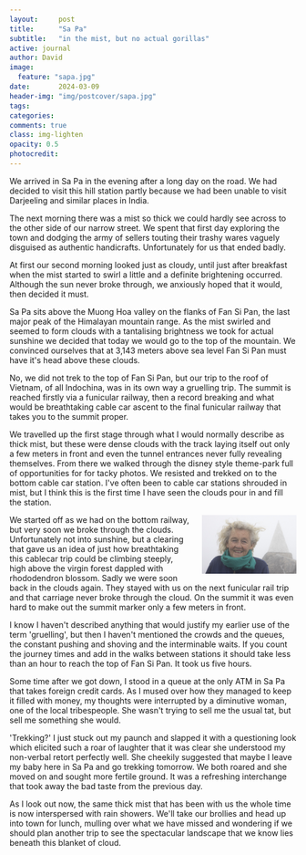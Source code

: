 ```yaml
---
layout:     post
title:      "Sa Pa"
subtitle:   "in the mist, but no actual gorillas"
active: journal
author: David
image:
  feature: "sapa.jpg"
date:       2024-03-09
header-img: "img/postcover/sapa.jpg"
tags: 
categories: 
comments: true
class: img-lighten 
opacity: 0.5
photocredit:
---
```


We arrived in Sa Pa in the evening after a long day on the road. We had decided to visit this hill station partly because we had been unable to visit Darjeeling and similar places in India.

The next morning there was a mist so thick we could hardly see across to the other side of our narrow street. We spent that first day exploring the town and dodging the army of sellers touting their trashy wares vaguely disguised as authentic handicrafts. Unfortunately for us that ended badly.

At first our second morning looked just as cloudy, until just after breakfast when the mist started to swirl a little and a definite brightening occurred. Although the sun never broke through, we anxiously hoped that it would, then decided it must.

Sa Pa sits above the Muong Hoa valley on the flanks of Fan Si Pan, the last major peak of the Himalayan mountain range. As the mist swirled and seemed to form clouds with a tantalising brightness we took for actual sunshine we decided that today we would go to the top of the mountain. We convinced ourselves that at 3,143 meters above sea level Fan Si Pan must have it's head above these clouds.

No, we did not trek to the top of Fan Si Pan, but our trip to the roof of Vietnam, of all Indochina, was in its own way a gruelling trip. The summit is reached firstly via a funicular railway, then a record breaking and what would be breathtaking cable car ascent to the final funicular railway that takes you to the summit proper.

We travelled up the first stage through what I would normally describe as thick mist, but these were dense clouds with the track laying itself out only a few meters in front and even the tunnel entrances never fully revealing themselves. From there we walked through the disney style theme-park full of opportunities for for tacky photos. We resisted and trekked on to the bottom cable car station. I've often been to cable car stations shrouded in mist, but I think this is the first time I have seen the clouds pour in and fill the station.

<style>
img {
  float: right;
  margin: 0px 0px 15px 20px;
  width: 33%
}
</style> 
<img src="/img/postbody/fanispan.jpg">
We started off as we had on the bottom railway, but very soon we broke through the clouds. Unfortunately not into sunshine, but a clearing that gave us an idea of just how breathtaking this cablecar trip could be climbing steeply, high above the virgin forest dappled with rhododendron blossom. Sadly we were soon back in the clouds again. They stayed with us on the next funicular rail trip and that carriage never broke through the cloud. On the summit it was even hard to make out the summit marker only a few meters in front.

I know I haven't described anything that would justify my earlier use of the term 'gruelling', but then I haven't mentioned the crowds and the queues, the constant pushing and shoving and the interminable waits. If you count the journey times and add in the walks between stations it should take less than an hour to reach the top of Fan Si Pan. It took us five hours.

Some time after we got down, I stood in a queue at the only ATM in Sa Pa that takes foreign credit cards. As I  mused over how they managed to keep it filled with money, my thoughts were interrupted by a diminutive woman, one of the local tribespeople. She wasn't trying to sell me the usual tat, but sell me something she would.

'Trekking?' I just stuck out my paunch and slapped it with a questioning look which elicited such a roar of laughter that it was clear she understood my non-verbal retort perfectly well. She cheekily suggested that maybe I leave my baby here in Sa Pa and go trekking tomorrow. We both roared and she moved on and sought more fertile ground. It was a refreshing interchange that took away the bad taste from the previous day.

As I look out now, the same thick mist that has been with us the whole time is now interspersed with rain showers. We'll take our brollies and head up into town for lunch, mulling over what we have missed and wondering if we should plan another trip to see the spectacular landscape that we know lies beneath this blanket of cloud.






